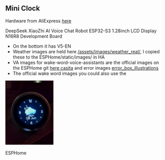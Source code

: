 




## Mini Clock

Hardware from AliExpress [here](https://www.aliexpress.com/item/1005008821384965.html?spm=a2g0o.detail.0.0.15c1ZhFaZhFaQt&productId=1005008821384965&pdp_ext_f=%7B%22tabScene%22%3A%22retail%22%2C%22sku_id%22%3A12000046816700650%2C%22origProductId%22%3A%221005008821384965%22%7D&#nav-specification)

DeepSeek XiaoZhi AI Voice Chat Robot ESP32-S3 1.28inch LCD Display N16R8 Development Board

- On the bottom it has V5-EN
- Weather images are held here [/assets/images/weather_real/](https://github.com/thekiwismarthome/voice-assistant/tree/main/assets/images/weather_real), I copied these to the ESPHome/static/images/ in HA
- VA images for wake-word-voice-assistants are the official images on the ESPHome git [here casita](https://github.com/esphome/wake-word-voice-assistants/tree/main/casita) and error images [error_box_illustrations](https://github.com/esphome/wake-word-voice-assistants/tree/main/error_box_illustrations)
- The official wake word images you could also use the 

<img src="/assets/images/mini_clock_weather.jpg" alt="Alt Text" width="150" height="200">


ESPHome

